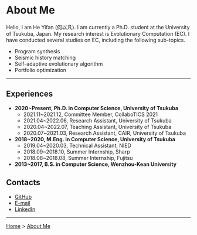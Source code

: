 # About Me

Hello, I am He Yifan (何以凡). I am currently a Ph.D. student at the University of Tsukuba, Japan. My research interest is Evolutionary Computation (EC). I have conducted several studies on EC, including the following sub-topics.

- Program synthesis
- Seismic history matching
- Self-adaptive evolutionary algorithm
- Portfolio optimization

---

## Experiences

- **2020~Present, Ph.D. in Computer Science, University of Tsukuba**
  - 2021.11~2021.12, Committee Member, CollaboTICS 2021
  - 2021.04~2022.06, Research Assistant, University of Tsukuba
  - 2020.04~2022.07, Teaching Assistant, University of Tsukuba
  - 2020.07~2021.03, Research Assistant, CAIR, University of Tsukuba
- **2018~2020, M.Eng. in Computer Science, University of Tsukuba**
  - 2019.04~2020.03, Technical Assistant, NIED
  - 2018.09~2018.10, Summer Internship, Sharp
  - 2018.08~2018.08, Summer Internship, Fujitsu
- **2013~2017, B.S. in Computer Science, Wenzhou-Kean University**

## Contacts

- [GitHub](https://github.com/Y1fanHE)
- [E-mail](mailto:he.yifan.xs@alumni.tsukuba.ac.jp)
- [LinkedIn](https://www.linkedin.com/in/yifan-he-tsukuba)

---

[Home](/) > [About Me](/aboutme/)
